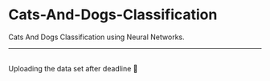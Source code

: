 # Cats-And-Dogs-Classification
Cats And Dogs Classification using Neural Networks.

<hr><br>
Uploading the data set after deadline 🤭
